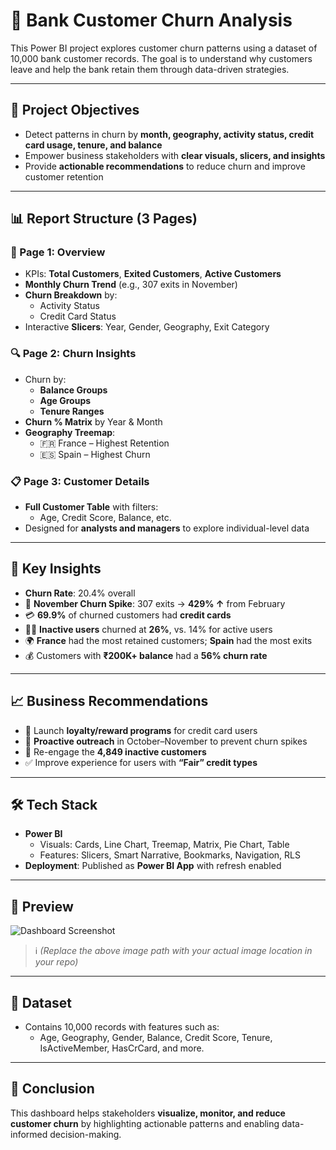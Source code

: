 # 💼 Bank Customer Churn Analysis

This Power BI project explores customer churn patterns using a dataset of 10,000 bank customer records. The goal is to understand why customers leave and help the bank retain them through data-driven strategies.

---

## 🎯 Project Objectives

- Detect patterns in churn by **month, geography, activity status, credit card usage, tenure, and balance**
- Empower business stakeholders with **clear visuals, slicers, and insights**
- Provide **actionable recommendations** to reduce churn and improve customer retention

---

## 📊 Report Structure (3 Pages)

### 🧾 Page 1: Overview
- KPIs: **Total Customers**, **Exited Customers**, **Active Customers**
- **Monthly Churn Trend** (e.g., 307 exits in November)
- **Churn Breakdown** by:
  - Activity Status
  - Credit Card Status
- Interactive **Slicers**: Year, Gender, Geography, Exit Category

### 🔍 Page 2: Churn Insights
- Churn by:
  - **Balance Groups**
  - **Age Groups**
  - **Tenure Ranges**
- **Churn % Matrix** by Year & Month
- **Geography Treemap**:
  - 🇫🇷 France – Highest Retention
  - 🇪🇸 Spain – Highest Churn

### 📋 Page 3: Customer Details
- **Full Customer Table** with filters:
  - Age, Credit Score, Balance, etc.
- Designed for **analysts and managers** to explore individual-level data

---

## 🔑 Key Insights

- **Churn Rate**: 20.4% overall
- 📆 **November Churn Spike**: 307 exits → **429% ↑** from February
- 💳 **69.9%** of churned customers had **credit cards**
- 🧑‍💼 **Inactive users** churned at **26%**, vs. 14% for active users
- 🌍 **France** had the most retained customers; **Spain** had the most exits
- 💰 Customers with **₹200K+ balance** had a **56% churn rate**

---

## 📈 Business Recommendations

- 🎁 Launch **loyalty/reward programs** for credit card users
- 📣 **Proactive outreach** in October–November to prevent churn spikes
- 🔄 Re-engage the **4,849 inactive customers**
- ✅ Improve experience for users with **“Fair” credit types**

---

## 🛠️ Tech Stack

- **Power BI**
  - Visuals: Cards, Line Chart, Treemap, Matrix, Pie Chart, Table
  - Features: Slicers, Smart Narrative, Bookmarks, Navigation, RLS
- **Deployment**: Published as **Power BI App** with refresh enabled

---

## 📎 Preview

![Dashboard Screenshot](images/churn-dashboard.png)

> ℹ️ *(Replace the above image path with your actual image location in your repo)*

---

## 📁 Dataset

- Contains 10,000 records with features such as:
  - Age, Geography, Gender, Balance, Credit Score, Tenure, IsActiveMember, HasCrCard, and more.

---

## 📌 Conclusion

This dashboard helps stakeholders **visualize, monitor, and reduce customer churn** by highlighting actionable patterns and enabling data-informed decision-making.

